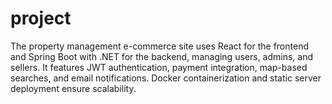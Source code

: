 # project
 The property management e-commerce site uses React for the frontend and Spring Boot with .NET for the backend, managing users, admins, and sellers. It features JWT authentication, payment integration, map-based searches, and email notifications. Docker containerization and static server deployment ensure scalability.

